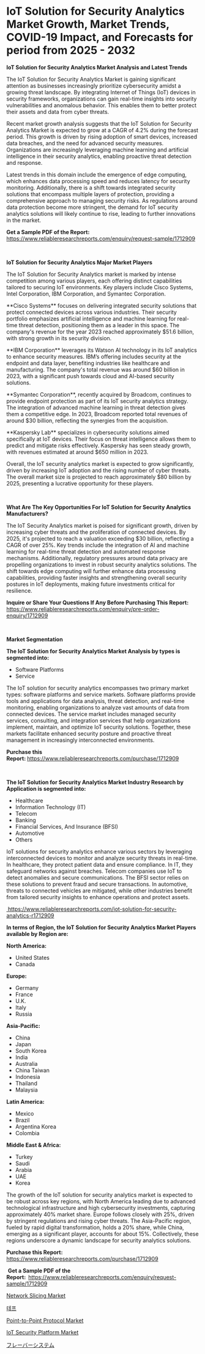 <p><h1>IoT Solution for Security Analytics Market Growth, Market Trends, COVID-19 Impact, and Forecasts for period from 2025 - 2032</h1></p><p><strong>IoT Solution for Security Analytics Market Analysis and Latest Trends</strong></p>
<p><p>The IoT Solution for Security Analytics Market is gaining significant attention as businesses increasingly prioritize cybersecurity amidst a growing threat landscape. By integrating Internet of Things (IoT) devices in security frameworks, organizations can gain real-time insights into security vulnerabilities and anomalous behavior. This enables them to better protect their assets and data from cyber threats.</p><p>Recent market growth analysis suggests that the IoT Solution for Security Analytics Market is expected to grow at a CAGR of 4.2% during the forecast period. This growth is driven by rising adoption of smart devices, increased data breaches, and the need for advanced security measures. Organizations are increasingly leveraging machine learning and artificial intelligence in their security analytics, enabling proactive threat detection and response.</p><p>Latest trends in this domain include the emergence of edge computing, which enhances data processing speed and reduces latency for security monitoring. Additionally, there is a shift towards integrated security solutions that encompass multiple layers of protection, providing a comprehensive approach to managing security risks. As regulations around data protection become more stringent, the demand for IoT security analytics solutions will likely continue to rise, leading to further innovations in the market.</p></p>
<p><strong>Get a Sample PDF of the Report:&nbsp;</strong> <a href="https://www.reliableresearchreports.com/enquiry/request-sample/1712909?utm_campaign=38&utm_medium=2&utm_source=Github&utm_content=ia&utm_term=28032025&utm_id=iot-solution-for-security-analytics">https://www.reliableresearchreports.com/enquiry/request-sample/1712909</a></p>
<p>&nbsp;</p>
<p><strong>IoT Solution for Security Analytics Major Market Players</strong></p>
<p><p>The IoT Solution for Security Analytics market is marked by intense competition among various players, each offering distinct capabilities tailored to securing IoT environments. Key players include Cisco Systems, Intel Corporation, IBM Corporation, and Symantec Corporation.</p><p>**Cisco Systems** focuses on delivering integrated security solutions that protect connected devices across various industries. Their security portfolio emphasizes artificial intelligence and machine learning for real-time threat detection, positioning them as a leader in this space. The company's revenue for the year 2023 reached approximately $51.6 billion, with strong growth in its security division.</p><p>**IBM Corporation** leverages its Watson AI technology in its IoT analytics to enhance security measures. IBM’s offering includes security at the endpoint and data layer, benefiting industries like healthcare and manufacturing. The company's total revenue was around $60 billion in 2023, with a significant push towards cloud and AI-based security solutions.</p><p>**Symantec Corporation**, recently acquired by Broadcom, continues to provide endpoint protection as part of its IoT security analytics strategy. The integration of advanced machine learning in threat detection gives them a competitive edge. In 2023, Broadcom reported total revenues of around $30 billion, reflecting the synergies from the acquisition.</p><p>**Kaspersky Lab** specializes in cybersecurity solutions aimed specifically at IoT devices. Their focus on threat intelligence allows them to predict and mitigate risks effectively. Kaspersky has seen steady growth, with revenues estimated at around $650 million in 2023.</p><p>Overall, the IoT security analytics market is expected to grow significantly, driven by increasing IoT adoption and the rising number of cyber threats. The overall market size is projected to reach approximately $80 billion by 2025, presenting a lucrative opportunity for these players.</p></p>
<p>&nbsp;</p>
<p><strong>What Are The Key Opportunities For IoT Solution for Security Analytics Manufacturers?</strong></p>
<p><p>The IoT Security Analytics market is poised for significant growth, driven by increasing cyber threats and the proliferation of connected devices. By 2025, it's projected to reach a valuation exceeding $30 billion, reflecting a CAGR of over 25%. Key trends include the integration of AI and machine learning for real-time threat detection and automated response mechanisms. Additionally, regulatory pressures around data privacy are propelling organizations to invest in robust security analytics solutions. The shift towards edge computing will further enhance data processing capabilities, providing faster insights and strengthening overall security postures in IoT deployments, making future investments critical for resilience.</p></p>
<p><strong>Inquire or Share Your Questions If Any Before Purchasing This Report:</strong> <a href="https://www.reliableresearchreports.com/enquiry/pre-order-enquiry/1712909?utm_campaign=38&utm_medium=2&utm_source=Github&utm_content=ia&utm_term=28032025&utm_id=iot-solution-for-security-analytics">https://www.reliableresearchreports.com/enquiry/pre-order-enquiry/1712909</a></p>
<p>&nbsp;</p>
<p><strong>Market Segmentation</strong></p>
<p><strong>The IoT Solution for Security Analytics Market Analysis by types is segmented into:</strong></p>
<p><ul><li>Software Platforms</li><li>Service</li></ul></p>
<p><p>The IoT solution for security analytics encompasses two primary market types: software platforms and service markets. Software platforms provide tools and applications for data analysis, threat detection, and real-time monitoring, enabling organizations to analyze vast amounts of data from connected devices. The service market includes managed security services, consulting, and integration services that help organizations implement, maintain, and optimize IoT security solutions. Together, these markets facilitate enhanced security posture and proactive threat management in increasingly interconnected environments.</p></p>
<p><strong>Purchase this Report:&nbsp;</strong><a href="https://www.reliableresearchreports.com/purchase/1712909?utm_campaign=38&utm_medium=2&utm_source=Github&utm_content=ia&utm_term=28032025&utm_id=iot-solution-for-security-analytics">https://www.reliableresearchreports.com/purchase/1712909</a></p>
<p>&nbsp;</p>
<p><strong>The IoT Solution for Security Analytics Market Industry Research by Application is segmented into:</strong></p>
<p><ul><li>Healthcare</li><li>Information Technology (IT)</li><li>Telecom</li><li>Banking</li><li>Financial Services, And Insurance (BFSI)</li><li>Automotive</li><li>Others</li></ul></p>
<p><p>IoT solutions for security analytics enhance various sectors by leveraging interconnected devices to monitor and analyze security threats in real-time. In healthcare, they protect patient data and ensure compliance. In IT, they safeguard networks against breaches. Telecom companies use IoT to detect anomalies and secure communications. The BFSI sector relies on these solutions to prevent fraud and secure transactions. In automotive, threats to connected vehicles are mitigated, while other industries benefit from tailored security insights to enhance operations and protect assets.</p></p>
<p><a href="https://www.reliableresearchreports.com/iot-solution-for-security-analytics-r1712909?utm_campaign=38&utm_medium=2&utm_source=Github&utm_content=ia&utm_term=28032025&utm_id=iot-solution-for-security-analytics">&nbsp;https://www.reliableresearchreports.com/iot-solution-for-security-analytics-r1712909</a></p>
<p><strong>In terms of Region, the IoT Solution for Security Analytics Market Players available by Region are:</strong></p>
<p>
    <p> <strong> North America: </strong>
        <ul>
            <li>United States</li>
            <li>Canada</li>
        </ul>
        </p> 
    <p> <strong> Europe: </strong>
        <ul>
            <li>Germany</li>
            <li>France</li>
            <li>U.K.</li>
            <li>Italy</li>
            <li>Russia</li>
        </ul>
        </p> 
    <p> <strong> Asia-Pacific: </strong>
        <ul>
            <li>China</li>
            <li>Japan</li>
            <li>South Korea</li>
            <li>India</li>
            <li>Australia</li>
            <li>China Taiwan</li>
            <li>Indonesia</li>
            <li>Thailand</li>
            <li>Malaysia</li>
        </ul>
        </p> 
    <p> <strong> Latin America: </strong>
        <ul>
            <li>Mexico</li>
            <li>Brazil</li>
            <li>Argentina Korea</li>
            <li>Colombia</li>
        </ul>
        </p> 
    <p> <strong> Middle East & Africa: </strong>
        <ul>
            <li>Turkey</li>
            <li>Saudi</li>
            <li>Arabia</li>
            <li>UAE</li>
            <li>Korea</li>
        </ul>
    </p>
    </p>
<p><p>The growth of the IoT solution for security analytics market is expected to be robust across key regions, with North America leading due to advanced technological infrastructure and high cybersecurity investments, capturing approximately 40% market share. Europe follows closely with 25%, driven by stringent regulations and rising cyber threats. The Asia-Pacific region, fueled by rapid digital transformation, holds a 20% share, while China, emerging as a significant player, accounts for about 15%. Collectively, these regions underscore a dynamic landscape for security analytics solutions.</p></p>
<p><strong>Purchase this Report: </strong><a href="https://www.reliableresearchreports.com/purchase/1712909?utm_campaign=38&utm_medium=2&utm_source=Github&utm_content=ia&utm_term=28032025&utm_id=iot-solution-for-security-analytics">https://www.reliableresearchreports.com/purchase/1712909</a></p>
<p>&nbsp;<strong>Get a Sample PDF of the Report:&nbsp;&nbsp;</strong><a href="https://www.reliableresearchreports.com/enquiry/request-sample/1712909?utm_campaign=38&utm_medium=2&utm_source=Github&utm_content=ia&utm_term=28032025&utm_id=iot-solution-for-security-analytics">https://www.reliableresearchreports.com/enquiry/request-sample/1712909</a></p>
<p><strong></strong></p>
<p><p><a href="https://github.com/uldularido/Market-Research-Report-List-1/blob/main/network-slicing-market.md?utm_campaign=38&utm_medium=2&utm_source=Github&utm_content=ia&utm_term=28032025&utm_id=iot-solution-for-security-analytics">Network Slicing Market</a></p><p><a href="https://github.com/laholand/Market-Research-Report-List-7/blob/main/158787350707.md?utm_campaign=38&utm_medium=2&utm_source=Github&utm_content=ia&utm_term=28032025&utm_id=iot-solution-for-security-analytics">테프</a></p><p><a href="https://github.com/widlerumland/Market-Research-Report-List-1/blob/main/point-to-point-protocol-market.md?utm_campaign=38&utm_medium=2&utm_source=Github&utm_content=ia&utm_term=28032025&utm_id=iot-solution-for-security-analytics">Point-to-Point Protocol Market</a></p><p><a href="https://github.com/gummaarmel83/Market-Research-Report-List-1/blob/main/iot-security-platform-market.md?utm_campaign=38&utm_medium=2&utm_source=Github&utm_content=ia&utm_term=28032025&utm_id=iot-solution-for-security-analytics">IoT Security Platform Market</a></p><p><a href="https://github.com/mohamedbakry57/Market-Research-Report-List-7/blob/main/267425549879.md?utm_campaign=38&utm_medium=2&utm_source=Github&utm_content=ia&utm_term=28032025&utm_id=iot-solution-for-security-analytics">フレーバーシステム</a></p></p>